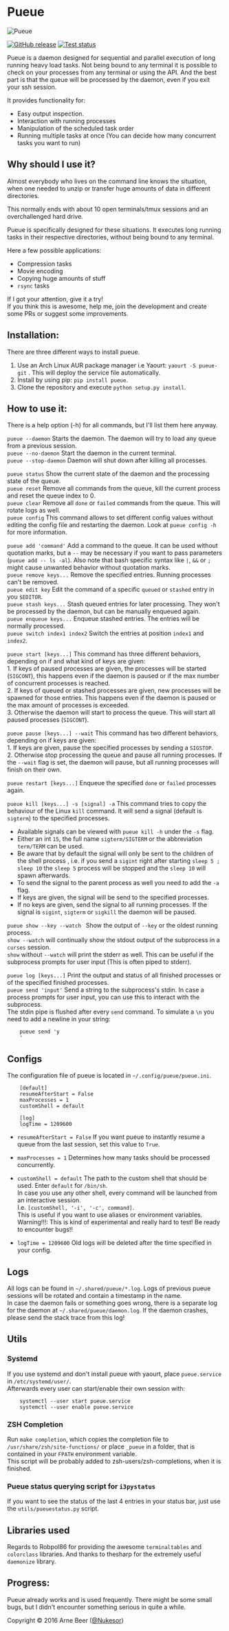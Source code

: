 # Pueue

![Pueue](https://raw.githubusercontent.com/Nukesor/images/master/pueue.png)

[![GitHub release](https://img.shields.io/github/tag/nukesor/pueue.svg)](https://github.com/nukesor/pueue/releases/latest)
[![Test status](https://travis-ci.org/Nukesor/pueue.svg?branch=master)](https://travis-ci.org/Nukesor/pueue)


Pueue is a daemon designed for sequential and parallel execution of long running heavy load tasks. Not being bound to any terminal it is possible to check on your processes from any terminal or using the API. And the best part is that the queue will be processed by the daemon, even if you exit your ssh session.

It provides functionality for:
- Easy output inspection.
- Interaction with running processes
- Manipulation of the scheduled task order
- Running multiple tasks at once (You can decide how many concurrent tasks you want to run)


## Why should I use it?

Almost everybody who lives on the command line knows the situation, when one needed to unzip or transfer huge amounts of data in different directories.

This normally ends with about 10 open terminals/tmux sessions and an overchallenged hard drive.

Pueue is specifically designed for these situations. It executes long running tasks in their respective directories, without being bound to any terminal.  

Here a few possible applications:

- Compression tasks
- Movie encoding
- Copying huge amounts of stuff
- `rsync` tasks

If I got your attention, give it a try!  
If you think this is awesome, help me, join the development and create some PRs or suggest some improvements.

## Installation:

There are three different ways to install pueue.

1. Use an Arch Linux AUR package manager i.e Yaourt: `yaourt -S pueue-git` . This will deploy the service file automatically.
2. Install by using pip: `pip install pueue`.
3. Clone the repository and execute `python setup.py install`.

## How to use it:

There is a help option (-h) for all commands, but I'll list them here anyway.

`pueue --daemon` Starts the daemon. The daemon will try to load any queue from a previous session.  
`pueue --no-daemon` Start the daemon in the current terminal.  
`pueue --stop-daemon` Daemon will shut down after killing all processes.

`pueue status` Show the current state of the daemon and the processing state of the queue.  
`pueue reset` Remove all commands from the queue, kill the current process and reset the queue index to 0.  
`pueue clear` Remove all `done` or `failed` commands from the queue. This will rotate logs as well.  
`pueue config` This command allows to set different config values without editing the config file and restarting the daemon. Look at `pueue config -h` for more information.  

`pueue add 'command'` Add a command to the queue. It can be used without quotation marks, but a `--` may be necessary if you want to pass parameters (`pueue add -- ls -al`). Also note that bash specific syntax like `|`, `&&` or `;` might cause unwanted behavior without quotation marks.  
`pueue remove keys...` Remove the specified entries. Running processes can't be removed.  
`pueue edit key` Edit the command of a specific `queued` or `stashed` entry in you `$EDITOR`.  
`pueue stash keys...` Stash queued entries for later processing. They won't be processed by the daemon, but can be manually enqueued again.  
`pueue enqueue keys...` Enqueue stashed entries. The entries will be normally processed.  
`pueue switch index1 index2` Switch the entries at position `index1` and `index2`.  

`pueue start [keys...]` This command has three different behaviors, depending on if and what kind of keys are given:  
    1. If keys of paused processes are given, the processes will be started (`SIGCONT`), this happens even if the daemon is paused or if the max number of concurrent processes is reached.  
    2. If keys of queued or stashed processes are given, new processes will be spawned for those entries. This happens even if the daemon is paused or the max amount of processes is exceeded.  
    3. Otherwise the daemon will start to process the queue. This will start all paused processes (`SIGCONT`).  

`pueue pause [keys...] --wait` This command has two different behaviors, depending on if keys are given:  
    1. If keys are given, pause the specified processes by sending a `SIGSTOP`.  
    2. Otherwise stop processing the queue and pause all running processes. If the `--wait` flag is set, the daemon will pause, but all running processes will finish on their own.  

`pueue restart [keys...]` Enqueue the specified `done` or `failed` processes again.  

`pueue kill [keys...] -s [signal] -a` This command tries to copy the behaviour of the Linux `kill` command. It will send a signal (default is `sigterm`) to the specified processes.  
 - Available signals can be viewed with `pueue kill -h` under the `-s` flag.  
 - Either an int `15`, the full name `sigterm/SIGTERM` or the abbreviation `term/TERM` can be used.  
 - Be aware that by default the signal will only be sent to the children of the shell process , i.e. if you send a `sigint` right after starting `sleep 5 ; sleep 10` the `sleep 5` process will be stopped and the `sleep 10` will spawn afterwards.  
 - To send the signal to the parent process as well you need to add the `-a` flag.  
 - If keys are given, the signal will be send to the specified processes.  
 - If no keys are given, send the signal to all running processes. If the signal is `sigint`, `sigterm` or `sigkill` the daemon will be paused.  


`pueue show --key --watch ` Show the output of `--key` or the oldest running process.  
    `show --watch` will continually show the stdout output of the subprocess in a `curses` session.  
    `show` without `--watch` will print the stderr as well. This can be useful if the subprocess prompts for user input (This is often piped to stderr).  

`pueue log [keys...]` Print the output and status of all finished processes or of the specified finished processes.  
`pueue send 'input'` Send a string to the subprocess's stdin. In case a process prompts for user input, you can use this to interact with the subprocess.  
The stdin pipe is flushed after every `send` command. To simulate a `\n` you need to add a newline in your string:

        pueue send 'y
        '

## Configs

The configuration file of pueue is located in `~/.config/pueue/pueue.ini`.

        [default]
        resumeAfterStart = False
        maxProcesses = 1
        customShell = default

        [log]
        logTime = 1209600

- `resumeAfterStart = False` If you want pueue to instantly resume a queue from the last session, set this value to `True`.  
- `maxProcesses = 1` Determines how many tasks should be processed concurrently.  
- `customShell = default` The path to the custom shell that should be used. Enter `default` for `/bin/sh`.  
   In case you use any other shell, every command will be launched from an interactive session.  
   I.e. `[customShell, '-i', '-c', command]`.  
   This is useful if you want to use aliases or environment variables.  
   Warning!!!: This is kind of experimental and really hard to test! Be ready to encounter bugs!!  

- `logTime = 1209600`  Old logs will be deleted after the time specified in your config.

## Logs 

All logs can be found in `~/.shared/pueue/*.log`. Logs of previous pueue sessions will be rotated and contain a timestamp in the name.  
In case the daemon fails or something goes wrong, there is a separate log for the daemon at `~/.shared/pueue/daemon.log`.
If the daemon crashes, please send the stack trace from this log!


## Utils

### Systemd
If you use systemd and don't install pueue with yaourt, place `pueue.service` in `/etc/systemd/user/`.  
Afterwards every user can start/enable their own session with:  

        systemctl --user start pueue.service
        systemctl --user enable pueue.service

### ZSH Completion

Run `make completion`, which copies the completion file to `/usr/share/zsh/site-functions/` or place `_pueue` in a folder, that is contained in your `FPATH` environment variable.  
This script will be probably added to zsh-users/zsh-completions, when it is finished.

### Pueue status querying script for `i3pystatus`

If you want to see the status of the last 4 entries in your status bar, just use the `utils/pueuestatus.py` script.

## Libraries used

Regards to Robpol86 for providing the awesome `terminaltables` and `colorclass` libraries.
And thanks to thesharp for the extremely useful `daemonize` library.

## Progress:
Pueue already works and is used frequently. There might be some small bugs, but I didn't encounter something serious in quite a while.

Copyright &copy; 2016 Arne Beer ([@Nukesor](https://github.com/Nukesor))

